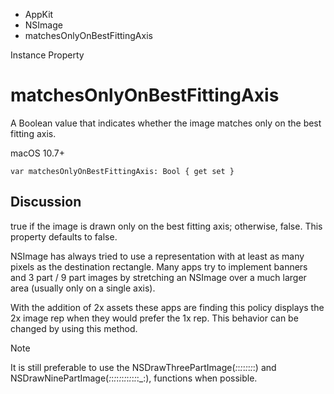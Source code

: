 

- AppKit
- NSImage
-  matchesOnlyOnBestFittingAxis 

Instance Property

# matchesOnlyOnBestFittingAxis

A Boolean value that indicates whether the image matches only on the best fitting axis.

macOS 10.7+

``` source
var matchesOnlyOnBestFittingAxis: Bool { get set }
```

## Discussion

true if the image is drawn only on the best fitting axis; otherwise, false. This property defaults to false.

NSImage has always tried to use a representation with at least as many pixels as the destination rectangle. Many apps try to implement banners and 3 part / 9 part images by stretching an NSImage over a much larger area (usually only on a single axis).

With the addition of 2x assets these apps are finding this policy displays the 2x image rep when they would prefer the 1x rep. This behavior can be changed by using this method.

Note

It is still preferable to use the NSDrawThreePartImage(_:_:_:_:_:_:_:_:) and NSDrawNinePartImage(_:_:_:_:_:_:_:_:_:_:_:_:_:), functions when possible.

